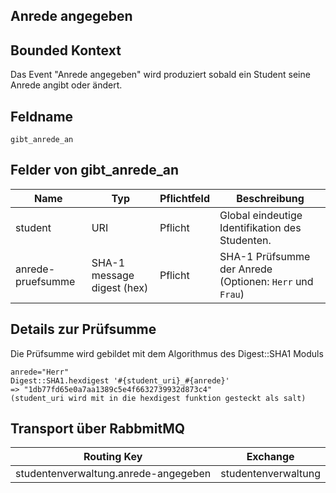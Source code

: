 ## Anrede angegeben

## Bounded Kontext

Das Event "Anrede angegeben" wird produziert sobald ein Student seine Anrede angibt oder ändert.

## Feldname

`gibt_anrede_an`

## Felder von gibt_anrede_an

| Name | Typ  | Pflichtfeld  | Beschreibung  |
|---|---|---|---|
| student | URI | Pflicht  | Global eindeutige Identifikation des Studenten. |
| anrede-pruefsumme | SHA-1 message digest (hex) | Pflicht  | SHA-1 Prüfsumme der Anrede (Optionen: `Herr` und `Frau`) |

## Details zur Prüfsumme

Die Prüfsumme wird gebildet mit dem Algorithmus des Digest::SHA1 Moduls

```
anrede="Herr"
Digest::SHA1.hexdigest '#{student_uri}_#{anrede}'
=> "1db77fd65e0a7aa1389c5e4f6632739932d873c4"
(student_uri wird mit in die hexdigest funktion gesteckt als salt)
```

## Transport über RabbmitMQ

| Routing Key  | Exchange  |
|---|---|
| studentenverwaltung.anrede-angegeben | studentenverwaltung  |
